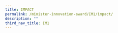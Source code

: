 ```yaml
---
title: IMPACT​
permalink: /minister-innovation-award/IM1/impact/
description: ""
third_nav_title: IM1
---
```

